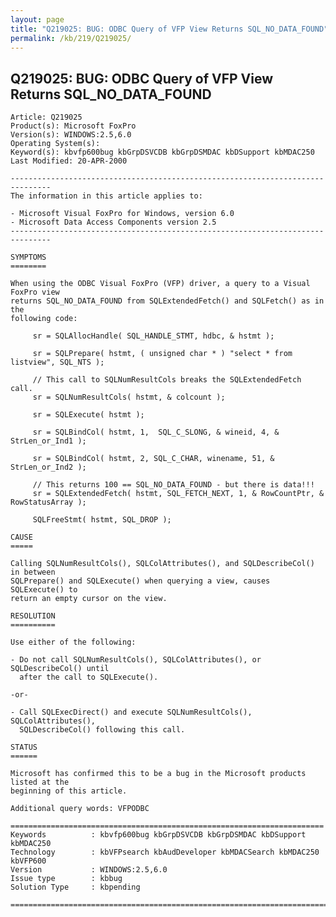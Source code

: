 ```yaml
---
layout: page
title: "Q219025: BUG: ODBC Query of VFP View Returns SQL_NO_DATA_FOUND"
permalink: /kb/219/Q219025/
---
```


## Q219025: BUG: ODBC Query of VFP View Returns SQL_NO_DATA_FOUND

	Article: Q219025
	Product(s): Microsoft FoxPro
	Version(s): WINDOWS:2.5,6.0
	Operating System(s): 
	Keyword(s): kbvfp600bug kbGrpDSVCDB kbGrpDSMDAC kbDSupport kbMDAC250
	Last Modified: 20-APR-2000
	
	-------------------------------------------------------------------------------
	The information in this article applies to:
	
	- Microsoft Visual FoxPro for Windows, version 6.0 
	- Microsoft Data Access Components version 2.5 
	-------------------------------------------------------------------------------
	
	SYMPTOMS
	========
	
	When using the ODBC Visual FoxPro (VFP) driver, a query to a Visual FoxPro view
	returns SQL_NO_DATA_FOUND from SQLExtendedFetch() and SQLFetch() as in the
	following code:
	
	     sr = SQLAllocHandle( SQL_HANDLE_STMT, hdbc, & hstmt );
	
	     sr = SQLPrepare( hstmt, ( unsigned char * ) "select * from listview", SQL_NTS );
	
	     // This call to SQLNumResultCols breaks the SQLExtendedFetch call.
	     sr = SQLNumResultCols( hstmt, & colcount );
	
	     sr = SQLExecute( hstmt );
	
	     sr = SQLBindCol( hstmt, 1,  SQL_C_SLONG, & wineid, 4, & StrLen_or_Ind1 );
	
	     sr = SQLBindCol( hstmt, 2, SQL_C_CHAR, winename, 51, & StrLen_or_Ind2 );
	
	     // This returns 100 == SQL_NO_DATA_FOUND - but there is data!!!
	     sr = SQLExtendedFetch( hstmt, SQL_FETCH_NEXT, 1, & RowCountPtr, & RowStatusArray );
	
	     SQLFreeStmt( hstmt, SQL_DROP );
	
	CAUSE
	=====
	
	Calling SQLNumResultCols(), SQLColAttributes(), and SQLDescribeCol() in between
	SQLPrepare() and SQLExecute() when querying a view, causes SQLExecute() to
	return an empty cursor on the view.
	
	RESOLUTION
	==========
	
	Use either of the following:
	
	- Do not call SQLNumResultCols(), SQLColAttributes(), or SQLDescribeCol() until
	  after the call to SQLExecute().
	
	-or-
	
	- Call SQLExecDirect() and execute SQLNumResultCols(), SQLColAttributes(),
	  SQLDescribeCol() following this call.
	
	STATUS
	======
	
	Microsoft has confirmed this to be a bug in the Microsoft products listed at the
	beginning of this article.
	
	Additional query words: VFPODBC
	
	======================================================================
	Keywords          : kbvfp600bug kbGrpDSVCDB kbGrpDSMDAC kbDSupport kbMDAC250 
	Technology        : kbVFPsearch kbAudDeveloper kbMDACSearch kbMDAC250 kbVFP600
	Version           : WINDOWS:2.5,6.0
	Issue type        : kbbug
	Solution Type     : kbpending
	
	=============================================================================
	
